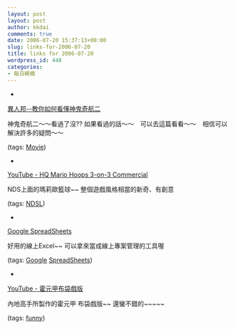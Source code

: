 ```yaml
---
layout: post
layout: post
author: kkdai
comments: true
date: 2006-07-20 15:37:13+00:00
slug: links-for-2006-07-20
title: links for 2006-07-20
wordpress_id: 448
categories:
- 每日網摘
---
```



	
  * 
		

[異人邦--教你如何看懂神鬼奇航二](http://www.youvegotblogs.com/post/1/1330)


		

神鬼奇航二～～看過了沒?? 如果看過的話～～　可以去這篇看看～～　相信可以解決許多的疑問～～


		

(tags: [Movie](http://del.icio.us/kkdai/Movie))


	

	
  * 
		

[YouTube - HQ Mario Hoops 3-on-3 Commercial](http://www.youtube.com/watch?v=RB9vo8gmbt0)


		

NDS上面的瑪莉歐籃球~~  整個遊戲風格相當的新奇、有創意


		

(tags: [NDSL](http://del.icio.us/kkdai/NDSL))


	

	
  * 
		

[Google SpreadSheets](http://spreadsheets.google.com/)


		

好用的線上Excel~~ 可以拿來當成線上專案管理的工具喔


		

(tags: [Google](http://del.icio.us/kkdai/Google) [SpreadSheets](http://del.icio.us/kkdai/SpreadSheets))


	

	
  * 
		

[YouTube - 霍元甲布袋戲版](http://www.youtube.com/watch?v=hEWsYUbrZfk)


		

內地高手所製作的霍元甲  布袋戲版~~  還蠻不錯的~~~~~


		

(tags: [funny](http://del.icio.us/kkdai/funny))


	


